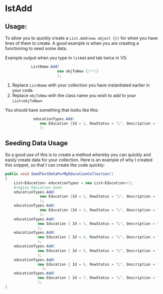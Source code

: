 # lstAdd

## Usage:

To allow you to quickly create a `List.Add(new object {})` for when you have lines of them to create. A good example is when you are creating a functioning to seed some data.

Example output when you type in `lstAdd` and tab twice in VS:

```c#
            ListName.Add(
                        new objToNew {/**/}
                        );
```

1. Replace `ListName` with your collection you have instantiated earlier in your code.
2. Replace `objToNew` with the class name you wish to add to your `List<objToNew>`

You should have something that looks like this:

```c#
             educationTypes.Add(
                new Education {Id = 1, RowStatus = "L", Description = "School Leaver" }
                );
```

## Seeding Data Usage

So a good use of this is to create a method whereby you can quickly and easily create data for your collection. Here is an example of why I created this snippet, so that I can create the code quickly:

```c#
public void SeedTestDataForMyEducationCollection()
{
    List<Education> educationTypes = new List<Education>();
    #region Education Seed
    educationTypes.Add(
                new Education {Id = 1, RowStatus = "L", Description = "School Leaver" }
                );
    educationTypes.Add(
                new Education {Id = 2, RowStatus = "L", Description = "GCSE" }
                );
    educationTypes.Add(
               new Education { Id = 3, RowStatus = "L", Description = "A-Level" }
               );
    educationTypes.Add(
               new Education { Id = 4, RowStatus = "L", Description = "Undergraduate" }
               );
    educationTypes.Add(
               new Education { Id = 5, RowStatus = "L", Description = "Post-Graduate" }
               );
    educationTypes.Add(
               new Education { Id = 6, RowStatus = "L", Description = "Doctorate" }
                 );
    educationTypes.Add(
               new Education { Id = 7, RowStatus = "L", Description = "Other" }
               );
}
```